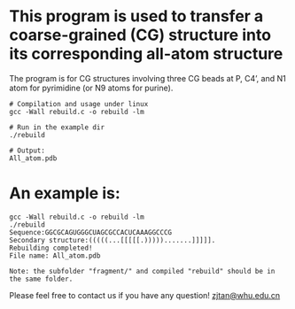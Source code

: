 # This program is used to transfer a coarse-grained (CG) structure into its corresponding all-atom structure

The program is for CG structures involving three CG beads at P, C4’, and N1 atom for pyrimidine (or N9 atoms for purine).

```
# Compilation and usage under linux
gcc -Wall rebuild.c -o rebuild -lm

# Run in the example dir
./rebuild

# Output:
All_atom.pdb
```
# An example is:
```
gcc -Wall rebuild.c -o rebuild -lm
./rebuild
Sequence:GGCGCAGUGGGCUAGCGCCACUCAAAGGCCCG
Secondary structure:(((((...[[[[[.))))).......]]]]].
Rebuilding completed!
File name: All_atom.pdb

Note: the subfolder "fragment/" and compiled "rebuild" should be in the same folder.
```

Please feel free to contact us if you have any question! zjtan@whu.edu.cn

